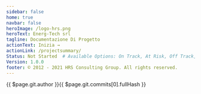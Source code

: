 ```yaml
---
sidebar: false
home: true
navbar: false
heroImage: /logo-hrs.png
heroText: Energ-Tech srl
tagline: Documentazione Di Progetto
actionText: Inizia →
actionLink: /projectsummary/
Status: Not Started  # Available Options: On Track, At Risk, Off Track, Stopped
Version: 1.0.0
footer: © 2012 - 2021 HRS Consulting Group. All rights reserved.
---
```




<ProjectStatus>
</ProjectStatus>


<div class="d-flex my-4">
<span class="branch-name mx-auto text-gray-light"><span class="mx-2">{{ $page.git.author }}</span><span>{{ $page.git.commits[0].fullHash }}</span></span>
</div>
